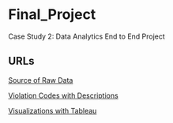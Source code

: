 # Final_Project
Case Study 2: Data Analytics End to End Project

## URLs

[Source of Raw Data](https://data.cityofnewyork.us/Health/DOHMH-New-York-City-Restaurant-Inspection-Results/43nn-pn8j/about_data)

[Violation Codes with Descriptions](https://www.nyc.gov/assets/doh/downloads/pdf/rii/ri-violation-penalty.pdf)

[Visualizations with Tableau](https://public.tableau.com/app/profile/daniela.rivera4024/viz/RestaurantInspectionsAnalysis/ViolationCodes)

